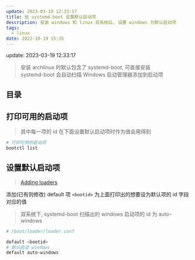 ```yaml
---
update: 2023-03-19 12:33:17
title: 给 systemd-boot 设置默认启动项
description: 安装 windows 和 linux 双系统后, 设置 windows 为默认启动项
tags:
  - linux
date: 2022-10-19 15:35
---
```

update: 2023-03-19 12:33:17

> 安装 archlinux 时默认包含了 systemd-boot, 可直接安装  
> systemd-boot 会自动扫描 Windows 启动管理器添加到启动项  

## 目录


## 打印可用的启动项

> 其中每一项的 id 在下面设置默认启动项时作为值会用得到

```bash
# 打印可用的启动项
bootctl list
```

## 设置默认启动项

> [Adding loaders](https://wiki.archlinux.org/title/Systemd-boot#Adding_loaders)

添加(已有则修改) default 项
`<bootid>` 为上面打印出的想要设为默认项的 id 字段对应的值

> 双系统下, systemd-boot 扫描出的 windows 启动项的 id 为 auto-windows  

```bash
# /boot/loader/loader.conf

default <bootid>
# 默认启动 windows
default auto-windows
```
